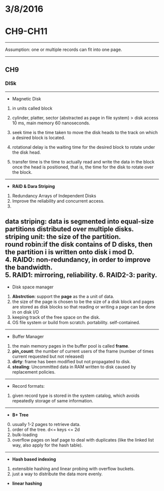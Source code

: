 # 3/8/2016
# CH9-CH11
---

Assumption: one or multiple records can fit into one page.

---
## CH9
### DISk
---
* Magnetic Disk
 1. in units called block
 2. cylinder, platter, sector (abstracted as page in file system)
        > disk access 10 ms, main memory 60 nanoseconds.

 3. seek time is the time taken to move the disk heads to the track on which a desired block is located.
 4. rotational delay is the waiting time for the desired block to rotate under the disk head.
 5. transfer time is the time to actually read and write the data in the block once the head is positioned, that is, the time for the disk to rotate over the block.
---
* __RAID & Dara Striping__  
 1. Redundancy Arrays of Independent Disks
 2. Improve the reliability and concurrent access.
 3.
 __data striping__: data is segmented into equal-size partitions distributed over multiple disks.  
 __striping unit__: the size of the partition.  
 __round robin__:if the disk contains of D disks, then the partition i is written onto disk i mod D.  
 4. RAID0: non-redundancy, in order to improve the bandwidth.  
 5. RAID1: mirroring, reliability.
 6. RAID2-3: parity.
 ---
* Disk space manager
 1. __Abstrction__: support the __page__ as the a unit of data.
 2. the size of the page is chosen to be the size of a disk block and pages are stored as disk blocks so that reading or writing a page can be done in on disk I/O
 3. keeping track of the free space on the disk.
 4. OS file system or build from scratch. portability. self-contained.
---
* Buffer Manager
 1. the main memory pages in the buffer pool is called __frame__.
 2. __pin_count__: the number of current users of the frame (number of times current requested but not released)
 3. __dirty__: frame has been modified but not propagated to disk.
 4. __stealing__: Uncommitted data in RAM written to disk caused by replacement policies.
---
* Record formats:
 1. given record type is stored in the system catalog, which avoids repeatedly storage of same information.
---
* __B+ Tree__
 0. usually 1-2 pages to retrieve data.
 1. order of the tree. d<= keys <= 2d
 2. bulk-loading
 3. overflow pages on leaf page to deal with duplicates (like the linked list way, also apply for the hash table).
---
* __Hash based indexing__
 1. extensible hashing and linear probing with overflow buckets.
 2. just a way to distribute the data more evenly.

* __linear hashing__
